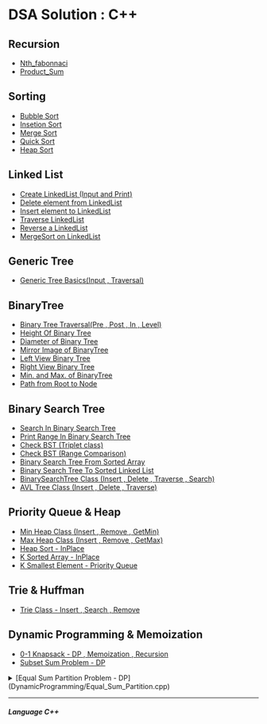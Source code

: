 # DSA Solution : C++

## Recursion

* [Nth_fabonnaci](Recursion/Nth_Fabonnaci.cpp)
* [Product_Sum](Recursion/Product_Sum.py)

## Sorting

* [Bubble Sort](sorting/bubbleSort.cpp)
* [Insetion Sort](sorting/InsertionSort.cpp)
* [Merge Sort](sorting/mergeSort.cpp)
* [Quick Sort](sorting/quickSort.cpp)
* [Heap Sort](sorting/HeapSort.cpp)


## Linked List
* [Create LinkedList (Input and Print)](LinkedList/Create_LL.cpp)
* [Delete element from LinkedList](LinkedList/Deletation_LL.cpp)
* [Insert element to LinkedList](LinkedList/Insertion_LL.cpp)
* [Traverse LinkedList](LinkedList/Traversal_LL.cpp)
* [Reverse a LinkedList](LinkedList/reverse_LL.cpp)
* [MergeSort on LinkedList](LinkedList/mergeSort_LinkedList.cpp)


## Generic Tree
* [Generic Tree Basics(Input , Traversal)](GenericTree/GenericTrees_Basics.cpp)

## BinaryTree

* [Binary Tree Traversal(Pre , Post , In , Level)](BinaryTree/BinaryTree_Traversal.cpp)
* [Height Of Binary Tree](BinaryTree/Height_BinaryTree.cpp)
* [Diameter of Binary Tree](BinaryTree/Diameter_BinaryTree.cpp)
* [Mirror Image of BinaryTree](BinaryTree/Mirror_of_BinaryTree.cpp)
* [Left View Binary Tree](BinaryTree/leftViewBinaryTree.cpp)
* [Right View Binary Tree](BinaryTree/rightViewBinaryTree.cpp)
* [Min. and Max. of BinaryTree](BinaryTree/Max_Min_BinaryTree.cpp)
* [Path from Root to Node](BinaryTree/Path_From_Root_to_Node.cpp)


## Binary Search Tree

* [Search In Binary Search Tree](BinarySearchTree/SearchInBST.cpp)
* [Print Range In Binary Search Tree](BinarySearchTree/printRangeInBST.cpp)
* [Check BST (Triplet class)](BinarySearchTree/check_BST.cpp)
* [Check BST (Range Comparison)](BinarySearchTree/check_BST_BetterWay.cpp)
* [Binary Search Tree From Sorted Array](BinarySearchTree/BST_From_Sorted_Array.cpp)
* [Binary Search Tree To Sorted Linked List](BinarySearchTree/BST_To_Sorted_LInkedList.cpp)
* [BinarySearchTree Class (Insert , Delete , Traverse , Search)](BinarySearchTree/BST_Class_Insert_Delete_print_search.cpp)
* [AVL Tree Class (Insert , Delete , Traverse)](BinarySearchTree/AVL_Tree_Class.cpp)

## Priority Queue & Heap

* [Min Heap Class (Insert , Remove , GetMin)](PriorityQuery_Heap/Min_Heap_Class.cpp)
* [Max Heap Class (Insert , Remove , GetMax)](PriorityQuery_Heap/Max_Heap_class.cpp)
* [Heap Sort - InPlace](PriorityQuery_Heap/HeapSort_Inplace.cpp)
* [K Sorted Array - InPlace](PriorityQuery_Heap/K_Sorted_Array.cpp)
* [K Smallest Element - Priority Queue](PriorityQuery_Heap/K_Smallest_element.cpp)


## Trie & Huffman
* [Trie Class - Insert , Search , Remove](TrieAndHuffman/Trie_Class(Insert,Remove,Search).cpp)


## Dynamic Programming & Memoization

* [0-1 Knapsack - DP , Memoization , Recursion](DynamicProgramming/0-1_Knapsack.cpp)
* [Subset Sum Problem - DP](DynamicProgramming/Subset_Sum.cpp)
<details>
  <summary> [Equal Sum Partition Problem - DP](DynamicProgramming/Equal_Sum_Partition.cpp) </summary>

```
Question : Partition problem is to determine whether a given set can be partitioned into two subsets such 
that the sum of elements in both subsets is same.
Examples:

arr[] = {1, 5, 11, 5}
Output: true 
The array can be partitioned as {1, 5, 5} and {11}
```

</details>

<hr>

##### Language C++